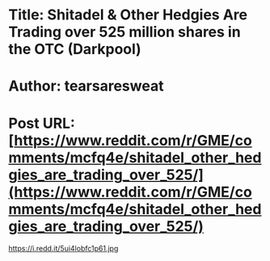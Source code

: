 # Title: Shitadel & Other Hedgies Are Trading over 525 million shares in the OTC (Darkpool)
# Author: tearsaresweat
# Post URL: [https://www.reddit.com/r/GME/comments/mcfq4e/shitadel_other_hedgies_are_trading_over_525/](https://www.reddit.com/r/GME/comments/mcfq4e/shitadel_other_hedgies_are_trading_over_525/)


https://i.redd.it/5ui4lobfc1p61.jpg